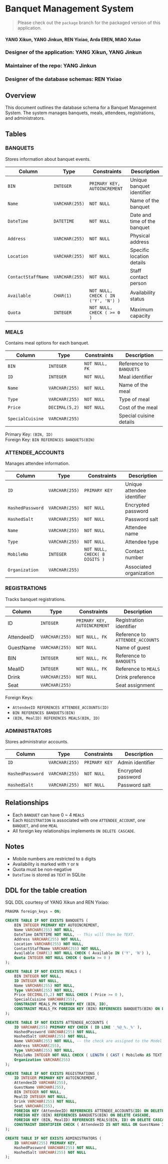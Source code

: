 # Banquet Management System

> Please check out the `package` branch for the packaged version of this application.

#### YANG Xikun, YANG Jinkun, REN Yixiao, Arda EREN, MIAO Xutao
### Designer of the application: YANG Xikun, YANG Jinkun
### Maintainer of the repo: YANG Jinkun
### Designer of the database schemas: REN Yixiao

## Overview
This document outlines the database schema for a Banquet Management System. The system manages banquets, meals, attendees, registrations, and administrators.

## Tables

### BANQUETS
Stores information about banquet events.

| Column | Type | Constraints                         | Description |
|--------|------|-------------------------------------|-------------|
| `BIN` | `INTEGER` | `PRIMARY KEY, AUTOINCREMENT`        | Unique banquet identifier |
| `Name` | `VARCHAR(255)` | `NOT NULL`                            | Name of the banquet |
| `DateTime` | `DATETIME` | `NOT NULL`                            | Date and time of the banquet |
| `Address` | `VARCHAR(255)` | `NOT NULL`                            | Physical address |
| `Location` | `VARCHAR(255)` | `NOT NULL`                            | Specific location details |
| `ContactStaffName` | `VARCHAR(255)` | `NOT NULL`                            | Staff contact person |
| `Available` | `CHAR(1)` | `NOT NULL, CHECK ( IN ('Y', 'N') )` | Availability status |
| `Quota` | `INTEGER` | `NOT NULL, CHECK ( >= 0 )`          | Maximum capacity |

### MEALS
Contains meal options for each banquet.

| Column | Type | Constraints | Description |
|--------|------|-------------|-------------|
| `BIN` | `INTEGER` | `NOT NULL, FK` | Reference to `BANQUETS` |
| `ID` | `INTEGER` | `NOT NULL` | Meal identifier |
| `Name` | `VARCHAR(255)` | `NOT NULL` | Name of the meal |
| `Type` | `VARCHAR(255)` | `NOT NULL` | Type of meal |
| `Price` | `DECIMAL(5,2)` | `NOT NULL` | Cost of the meal |
| `SpecialCuisine` | `VARCHAR(255)` |  | Special cuisine details |

Primary Key: `(BIN, ID)`  
Foreign Key: `BIN REFERENCES BANQUETS(BIN)`

### ATTENDEE_ACCOUNTS
Manages attendee information.

| Column | Type | Constraints                   | Description |
|--------|------|-------------------------------|-------------|
| `ID` | `VARCHAR(255)` | `PRIMARY KEY`                 | Unique attendee identifier |
| `HashedPassword` | `VARCHAR(255)` | `NOT NULL`                    | Encrypted password |
| `HashedSalt` | `VARCHAR(255)` | `NOT NULL`                    | Password salt |
| `Name` | `VARCHAR(255)` | `NOT NULL`                    | Attendee name |
| `Type` | `VARCHAR(255)` | `NOT NULL`                    | Attendee type |
| `MobileNo` | `INTEGER` | `NOT NULL, CHECK( 8 DIGITS )` | Contact number |
| `Organization` | `VARCHAR(255)` |                               | Associated organization |

### REGISTRATIONS
Tracks banquet registrations.

| Column | Type | Constraints | Description |
|--------|------|-------------|-------------|
| ID | `INTEGER` | `PRIMARY KEY, AUTOINCREMENT` | Registration identifier |
| AttendeeID | `VARCHAR(255)` | `NOT NULL, FK` | Reference to `ATTENDEE_ACCOUNTS` |
| GuestName | `VARCHAR(255)` | `NOT NULL` | Name of guest |
| BIN | `INTEGER` | `NOT NULL, FK` | Reference to `BANQUETS` |
| MealID | `INTEGER` | `NOT NULL, FK` | Reference to `MEALS` |
| Drink | `VARCHAR(255)` | `NOT NULL` | Drink preference |
| Seat | `VARCHAR(255)` |  | Seat assignment |

Foreign Keys:
- `AttendeeID REFERENCES ATTENDEE_ACCOUNTS(ID)`
- `BIN REFERENCES BANQUETS(BIN)`
- `(BIN, MealID) REFERENCES MEALS(BIN, ID)`

### ADMINISTRATORS
Stores administrator accounts.

| Column | Type | Constraints | Description |
|--------|------|-------------|-------------|
| `ID` | `VARCHAR(255)` | `PRIMARY KEY` | Admin identifier |
| `HashedPassword` | `VARCHAR(255)` | `NOT NULL` | Encrypted password |
| `HashedSalt` | `VARCHAR(255)` | `NOT NULL` | Password salt |

## Relationships
- Each `BANQUET` can have 0 ~ 4 `MEALS`
- Each `REGISTRATION` is associated with one `ATTENDEE_ACCOUNT`, one `BANQUET`, and one `MEAL`
- All foreign key relationships implements `ON DELETE CASCADE`.

## Notes
- Mobile numbers are restricted to `8` digits
- Availability is marked with `Y` or `N`
- Quota must be non-negative
- `DateTime` is stored as `TEXT` in SQLite

## DDL for the table creation
SQL DDL courtesy of YANG Xikun and REN Yixiao:

```sql
PRAGMA foreign_keys = ON;

CREATE TABLE IF NOT EXISTS BANQUETS (
    BIN INTEGER PRIMARY KEY AUTOINCREMENT,
    Name VARCHAR(255) NOT NULL,
    DateTime DATETIME NOT NULL, -- This will then be TEXT.
    Address VARCHAR(255) NOT NULL,
    Location VARCHAR(255) NOT NULL,
    ContactStaffName VARCHAR(255) NOT NULL,
    Available CHAR(1) NOT NULL CHECK ( Available IN ('Y', 'N') ),
    Quota INTEGER NOT NULL CHECK ( Quota >= 0 )
);

CREATE TABLE IF NOT EXISTS MEALS (
    BIN INTEGER NOT NULL,
    ID INTEGER NOT NULL,
    Name VARCHAR(255) NOT NULL,
    Type VARCHAR(255) NOT NULL,
    Price DECIMAL(5,2) NOT NULL CHECK ( Price >= 0 ),
    SpecialCuisine VARCHAR(255),
    CONSTRAINT MEALS_PK PRIMARY KEY (BIN, ID),
    CONSTRAINT MEALS_FK FOREIGN KEY (BIN) REFERENCES BANQUETS(BIN) ON DELETE CASCADE -- ON UPDATE CASCADE;
);

CREATE TABLE IF NOT EXISTS ATTENDEE_ACCOUNTS (
    ID VARCHAR(255) PRIMARY KEY CHECK ( ID LIKE '_%@_%._%' ),
    HashedPassword VARCHAR(255) NOT NULL,
    HashedSalt VARCHAR(255) NOT NULL,
    Name VARCHAR(255) NOT NULL, -- the check are assigned to the Model part
    Address VARCHAR(255),
    Type VARCHAR(255) NOT NULL,
    MobileNo INTEGER NOT NULL CHECK ( LENGTH ( CAST ( MobileNo AS TEXT ) ) = 8 ),
    Organization VARCHAR(255)
);

CREATE TABLE IF NOT EXISTS REGISTRATIONS (
    ID INTEGER PRIMARY KEY AUTOINCREMENT,
    AttendeeID VARCHAR(255),
    GuestName VARCHAR(255),
    BIN INTEGER NOT NULL,
    MealID INTEGER NOT NULL,
    Drink VARCHAR(255) NOT NULL,
    Seat VARCHAR(255),
    FOREIGN KEY (AttendeeID) REFERENCES ATTENDEE_ACCOUNTS(ID) ON DELETE CASCADE,
    FOREIGN KEY (BIN) REFERENCES BANQUETS(BIN) ON DELETE CASCADE,
    FOREIGN KEY (BIN, MealID) REFERENCES MEALS(BIN, ID) ON DELETE CASCADE,
    CONSTRAINT IDENTIFIER CHECK ( AttendeeID IS NOT NULL OR GuestName IS NOT NULL )
);

CREATE TABLE IF NOT EXISTS ADMINISTRATORS (
    ID VARCHAR(255) PRIMARY KEY,
    HashedPassword VARCHAR(255) NOT NULL,
    HashedSalt VARCHAR(255) NOT NULL
);
```